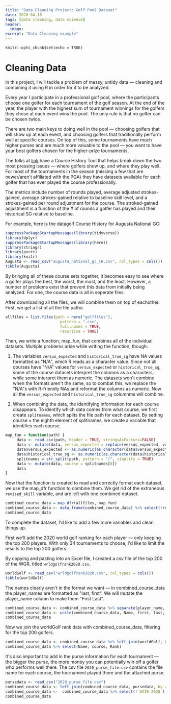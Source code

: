 ```yaml
---
title: "Data Cleaning Project: Golf Pool Dataset"
date: 2020-04-18
tags: [data cleaning, data science]
header:
  image:
excerpt: "Data Cleaning example"
---
```


```{r setup, include=FALSE}
knitr::opts_chunk$set(echo = TRUE)
```

# Cleaning Data

In this project, I will tackle a problem of messy, untidy data — cleaning and combining it using R in order for it to be analyzed.

Every year I participate in a professional golf pool, where the participants choose one golfer for each tournament of the golf season. At the end of the year, the player with the highest sum of tournament winnings for the golfers they chose at each event wins the pool. The only rule is that no golfer can be chosen twice.

There are two main keys to doing well in the pool — choosing golfers that will show up at each event, and choosing golfers that traditionally perform well at specific courses. On top of this, some tournaments have much higher purses and are much more valuable to the pool — you want to have your best golfers chosen for the higher-prize tournaments.

The folks at [link](https://datagolf.org) have a Course History Tool that helps break down the two most pressing issues — where golfers show up, and where they play well. For most of the tournaments in the season (missing a few that are newer/aren't affiliated with the PGA) they have datasets available for each golfer that has ever played the course professionally.

The metrics include number of rounds played, average adjusted strokes-gained, average strokes-gained relative to baseline skill level, and a strokes-gained per round adjustment for the course. The stroked-gained adjustment is a function of the # of rounds a golfer has played and their historical SG relative to baseline.

For example, here is the datagolf Course History for Augusta National GC:

```r
suppressPackageStartupMessages(library(tidyverse))
library(dplyr)
suppressPackageStartupMessages(library(here))
library(stringr)
library(purrr)
library(knitr)
Augusta <- read_csv("augusta_national_gc_CH.csv", col_types = cols())
tibble(Augusta)
```

By bringing all of these course sets together, it becomes easy to see where a golfer plays the best, the worst, the most, and the least. However, a number of problems exist that prevent this data from initially being analyzed. For one, the course data is all in seperate files.

After downloading all the files, we will combine them on top of eachother. First, we get a list of all the file paths:

```r
allfiles = list.files(path = here("golffiles"),
                        pattern = ".csv",
                        full.names = TRUE,
                        recursive = TRUE)
```

Then, we write a function, map_fun, that combines all of the individual datasets. Multiple problems arise while writing the function, though:

1. The variables `versus_expected` and `historical_true_sg` have NA values formatted as "N/A", which R reads as a character value. Since not all courses have "N/A" values for `versus_expected` or `historical_true_sg`, some of the course datasets interpret the columns as a characters, while some interpret them as numeric. The datasets won't combine when the formats aren't the same, so to combat this, we replace the "N/A"s with R-friendly NAs and reformat the columns as numeric. Now all the `versus_expected` and `historical_true_sg` columnms will combine.

2. When combining the data, the identifying information for each course disappears. To identify which data comes from what course, we first create `splitnames`, which splits the file path for each dataset. By setting course = the eighth element of splitnames, we create a variable that identifies each course.

```r
map_fun = function(path) {
     data <- read.csv(path, header = TRUE, stringsAsFactors=FALSE)
     data <- mutate(data, versus_expected = replace(versus_expected, versus_expected == "N/A", NA), historical_true_sg = replace(historical_true_sg, historical_true_sg == "N/A", NA))
     data$versus_expected <- as.numeric(as.character(data$versus_expected))
     data$historical_true_sg <- as.numeric(as.character(data$historical_true_sg))
     splitnames = str_split(path, pattern = "/", simplify = TRUE)
     data <- mutate(data, course = splitnames[8])
     data
}
```

Now that the function is created to read and correctly format each dataset, we use the map_dfr function to combine them. We get rid of the extraneous `revised_skill` variable, and are left with one combined dataset.

```r
combined_course_data = map_dfr(allfiles, map_fun)
combined_course_data <- data_frame(combined_course_data) %>% select(!revised_skill) %>% arrange(course)
combined_course_data
```

To complete the dataset, I'd like to add a few more variables and clean things up.

First we'll add the 2020 world golf ranking for each player — only keeping the top 200 players. With only 34 tournaments to choose, I'd like to limit the results to the top 200 golfers.

By copying and pasting into an Excel file, I created a csv file of the top 200 of the WGR, titled `wrldgolfrank2020.csv`.

```r
worldGolf <- read_csv("wrldgolfrank2020.csv", col_types = cols())
tibble(worldGolf)
```

The names clearly aren't in the format we want — in combined_course_data the player_names are formatted as "last, first". We will mutate the player_name column to make them "First Last".

```r
combined_course_data <- combined_course_data %>% separate(player_name, into = c("last", "first"), sep = ",\\s")
combined_course_data <- unite(combined_course_data, Name, first, last, sep = " ", remove = TRUE)
combined_course_data
```

Now we join the worldGolf rank data with combined_course_data, filtering for the top 200 golfers.

```r
combined_course_data <- combined_course_data %>% left_join(worldGolf, by = "Name") %>% filter(Rank < 201)
combined_course_data %>% select(Name, course, Rank)
```

It's also important to add in the purse information for each tournament — the bigger the purse, the more money you can potentially win off a golfer who performs well there. The csv file `2020_purse_file.csv` contains the file name for each course, the tournament played there and the attached purse.

```r
pursedata <- read_csv("2020_purse_file.csv")
combined_course_data <- left_join(combined_course_data, pursedata, by = c("course" = "file"))
combined_course_data <-  combined_course_data %>% select(!`DATE-2020`) %>% select(!coursemiss)
combined_course_data
```
